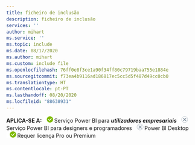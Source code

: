 ```yaml
---
title: ficheiro de inclusão
description: ficheiro de inclusão
services: ''
author: mihart
ms.service: ''
ms.topic: include
ms.date: 08/17/2020
ms.author: mihart
ms.custom: include file
ms.openlocfilehash: 76ff0e8f3ce1a90f34ff80c79719baa755e1884e
ms.sourcegitcommit: f73ea4b9116ad186817ec5cc5d5f487d49cc0cb0
ms.translationtype: HT
ms.contentlocale: pt-PT
ms.lasthandoff: 08/20/2020
ms.locfileid: "88638931"
---
```

<Token>**APLICA-SE A:** ![sim](media/yes.png)Serviço Power BI para ***utilizadores empresariais*** ![não](media/no.png)Serviço Power BI para designers e programadores ![não](media/no.png)Power BI Desktop ![sim](media/yes.png)Requer licença Pro ou Premium </Token>